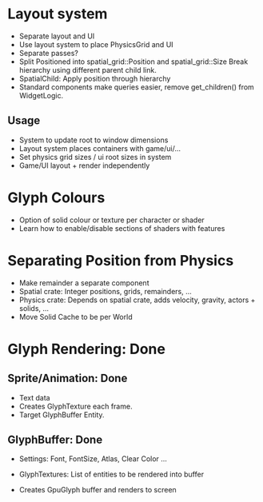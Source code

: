 # Layout system

- Separate layout and UI
- Use layout system to place PhysicsGrid and UI
- Separate passes?
- Split Positioned into spatial_grid::Position and spatial_grid::Size
  Break hierarchy using different parent child link.
- SpatialChild: Apply position through hierarchy
- Standard components make queries easier, remove get_children() from WidgetLogic.

## Usage

- System to update root to window dimensions
- Layout system places containers with game/ui/...
- Set physics grid sizes / ui root sizes in system
- Game/UI layout + render independently

# Glyph Colours

- Option of solid colour or texture per character or shader
- Learn how to enable/disable sections of shaders with features

# Separating Position from Physics

- Make remainder a separate component
- Spatial crate: Integer positions, grids, remainders, ...
- Physics crate: Depends on spatial crate, adds velocity, gravity, actors + solids, ...
- Move Solid Cache to be per World

# Glyph Rendering: Done

## Sprite/Animation: Done

- Text data
- Creates GlyphTexture each frame.
- Target GlyphBuffer Entity.

## GlyphBuffer: Done

- Settings: Font, FontSize, Atlas, Clear Color ...

- GlyphTextures: List of entities to be rendered into buffer
- Creates GpuGlyph buffer and renders to screen
